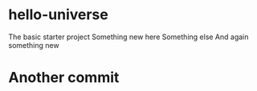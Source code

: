# hello-universe
The basic starter project
Something new here
Something else
And again something new
# Another commit
